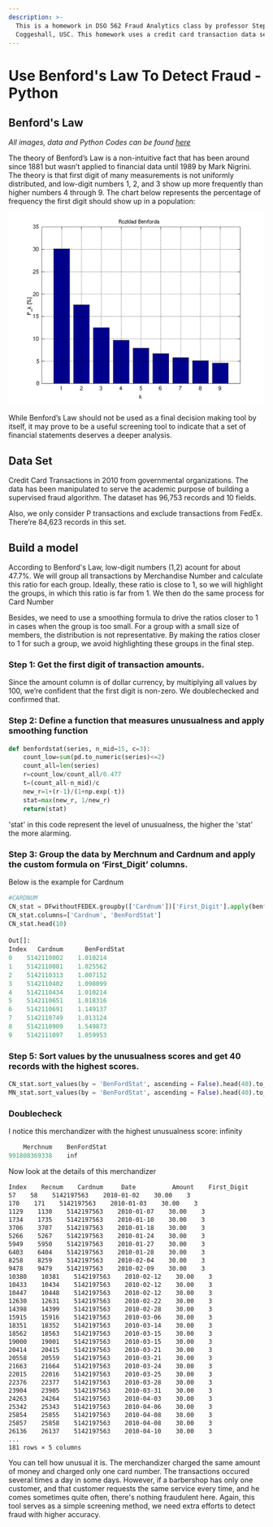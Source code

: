 ```yaml
---
description: >-
  This is a homework in DSO 562 Fraud Analytics class by professor Stephen
  Coggeshall, USC. This homework uses a credit card transaction data set.
---
```


# Use Benford's Law To Detect Fraud - Python

## Benford's Law

_All images, data and Python Codes can be found_ [_here_](https://github.com/vuduong191/Gitbook/tree/master/resources/P02)

The theory of Benford’s Law is a non-intuitive fact that has been around since 1881 but wasn’t applied to financial data until 1989 by Mark Nigrini. The theory is that first digit of many measurements is not uniformly distributed, and low-digit numbers 1, 2, and 3 show up more frequently than higher numbers 4 through 9. The chart below represents the percentage of frequency the first digit should show up in a population:

![Benford&apos;s Law](../.gitbook/assets/dist.png)

While Benford’s Law should not be used as a final decision making tool by itself, it may prove to be a useful screening tool to indicate that a set of financial statements deserves a deeper analysis.

## Data Set

Credit Card Transactions in 2010 from governmental organizations. The data has been manipulated to serve the academic purpose of building a supervised fraud algorithm. The dataset has 96,753 records and 10 fields.

Also, we only consider P transactions and exclude transactions from FedEx. There’re 84,623 records in this set.

## Build a model

According to Benford's Law, low-digit numbers \(1,2\) acount for about 47.7%. We will group all transactions by Merchandise Number and calculate this ratio for each group. Ideally, these ratio is close to 1, so we will highlight the groups, in which this ratio is far from 1. We then do the same process for Card Number

Besides, we need to use a smoothing formula to drive the ratios closer to 1 in cases when the group is too small. For a group with a small size of members, the distribution is not representative. By making the ratios closer to 1 for such a group, we avoid highlighting these groups in the final step.

### Step 1: Get the first digit of transaction amounts.

Since the amount column is of dollar currency, by multiplying all values by 100, we’re confident that the first digit is non-zero. We doublechecked and confirmed that.

### Step 2: Define a function that measures unusualness and apply smoothing function

```python
def benfordstat(series, n_mid=15, c=3):
    count_low=sum(pd.to_numeric(series)<=2)
    count_all=len(series)
    r=count_low/count_all/0.477
    t=(count_all-n_mid)/c
    new_r=1+(r-1)/(1+np.exp(-t))
    stat=max(new_r, 1/new_r)
    return(stat)
```

'stat' in this code represent the level of unusualness, the higher the 'stat' the more alarming.

### Step 3: Group the data by Merchnum and Cardnum and apply the custom formula on ‘First\_Digit’ columns.

Below is the example for Cardnum

```python
#CARDNUM
CN_stat = DFwithoutFEDEX.groupby(['Cardnum'])['First_Digit'].apply(benfordstat).reset_index()
CN_stat.columns=['Cardnum', 'BenFordStat']
CN_stat.head(10)

Out[]:
Index   Cardnum      BenFordStat
0    5142110002    1.010214
1    5142110081    1.025562
2    5142110313    1.007152
3    5142110402    1.098099
4    5142110434    1.010214
5    5142110651    1.018316
6    5142110691    1.149137
7    5142110749    1.013124
8    5142110909    1.549873
9    5142111097    1.059953
```

### Step 5: Sort values by the unusualness scores and get 40 records with the highest scores.

```python
CN_stat.sort_values(by = 'BenFordStat', ascending = False).head(40).to_csv('Benford_Cardnum.csv')
MN_stat.sort_values(by = 'BenFordStat', ascending = False).head(40).to_csv('Benford_Merchnum.csv')
```

### Doublecheck

I notice this merchandizer with the highest unusualness score: infinity

```python
    Merchnum    BenFordStat
991808369338    inf
```

Now look at the details of this merchandizer

```text
Index    Recnum    Cardnum     Date          Amount    First_Digit
57    58    5142197563    2010-01-02    30.00    3
170    171    5142197563    2010-01-03    30.00    3
1129    1130    5142197563    2010-01-07    30.00    3
1734    1735    5142197563    2010-01-10    30.00    3
3706    3707    5142197563    2010-01-18    30.00    3
5266    5267    5142197563    2010-01-24    30.00    3
5949    5950    5142197563    2010-01-27    30.00    3
6403    6404    5142197563    2010-01-28    30.00    3
8258    8259    5142197563    2010-02-04    30.00    3
9478    9479    5142197563    2010-02-09    30.00    3
10380    10381    5142197563    2010-02-12    30.00    3
10433    10434    5142197563    2010-02-12    30.00    3
10447    10448    5142197563    2010-02-12    30.00    3
12630    12631    5142197563    2010-02-22    30.00    3
14398    14399    5142197563    2010-02-28    30.00    3
15915    15916    5142197563    2010-03-06    30.00    3
18351    18352    5142197563    2010-03-14    30.00    3
18562    18563    5142197563    2010-03-15    30.00    3
19000    19001    5142197563    2010-03-15    30.00    3
20414    20415    5142197563    2010-03-21    30.00    3
20558    20559    5142197563    2010-03-21    30.00    3
21663    21664    5142197563    2010-03-24    30.00    3
22015    22016    5142197563    2010-03-25    30.00    3
22376    22377    5142197563    2010-03-28    30.00    3
23904    23905    5142197563    2010-03-31    30.00    3
24263    24264    5142197563    2010-04-03    30.00    3
25342    25343    5142197563    2010-04-06    30.00    3
25854    25855    5142197563    2010-04-08    30.00    3
25857    25858    5142197563    2010-04-08    30.00    3
26136    26137    5142197563    2010-04-10    30.00    3
...
181 rows × 5 columns
```

You can tell how unusual it is. The merchandizer charged the same amount of money and charged only one card number. The transactions occured several times a day in some days. However, if a barbershop has only one customer, and that customer requests the same service every time, and he comes sometimes quite often, there's nothing fraudulent here. Again, this tool serves as a simple screening method, we need extra efforts to detect fraud with higher accuracy.

